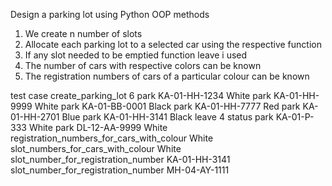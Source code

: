 Design a parking lot using Python OOP methods
1. We create n number of slots
2. Allocate each parking lot to a selected car using the respective function
3. If any slot needed to be emptied function leave i used
4. The number of cars with respective colors can be known
5. The registration numbers of cars of a particular colour can be known

 test case
 create_parking_lot 6
park KA-01-HH-1234 White
park KA-01-HH-9999 White
park KA-01-BB-0001 Black
park KA-01-HH-7777 Red
park KA-01-HH-2701 Blue
park KA-01-HH-3141 Black
leave 4
status
park KA-01-P-333 White
park DL-12-AA-9999 White
registration_numbers_for_cars_with_colour White
slot_numbers_for_cars_with_colour White
slot_number_for_registration_number KA-01-HH-3141
slot_number_for_registration_number MH-04-AY-1111